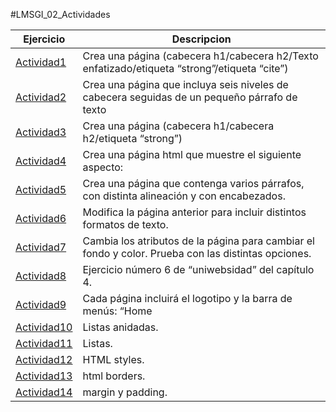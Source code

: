 #LMSGI_02_Actividades

Ejercicio | Descripcion
----------|------------
[Actividad1](Actividad1.html) | Crea una página (cabecera h1/cabecera h2/Texto enfatizado/etiqueta “strong”/etiqueta “cite”)
[Actividad2](Actividad2.html) | Crea una página que incluya seis niveles de cabecera seguidas de un pequeño párrafo de texto
[Actividad3](Actividad3.html) | Crea una página (cabecera h1/cabecera h2/etiqueta “strong”)
[Actividad4](Actividad4.html) | Crea una página html que muestre el siguiente aspecto:
[Actividad5](Actividad5.html) | Crea una página que contenga varios párrafos, con distinta alineación y con encabezados.
[Actividad6](Actividad6.html) | Modifica la página anterior para incluir distintos formatos de texto.
[Actividad7](Actividad7.html) | Cambia los atributos de la página para cambiar el fondo y color. Prueba con las distintas opciones.
[Actividad8](/Tema1/LMSGI_02_Actividades/Actividad8/) | Ejercicio número 6 de “uniwebsidad” del capítulo 4.
[Actividad9](/Tema1/LMSGI_02_Actividades/Actividad9/) | Cada página incluirá el logotipo y la barra de menús: “Home | Races | Resources …”, además del pie de página con el copyright.
[Actividad10](Actividad10.html) | Listas anidadas.
[Actividad11](Actividad11.html) | Listas.
[Actividad12](Actividad12.html) | HTML styles.
[Actividad13](Actividad13.html) | html borders.
[Actividad14](Actividad14.html) | margin y padding.
